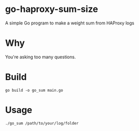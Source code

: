 # go-haproxy-sum-size
A simple Go program to make a weight sum from HAProxy logs

# Why

You're asking too many questions.

# Build

`go build -o go_sum main.go`

# Usage

`./go_sum /path/to/your/log/folder`
